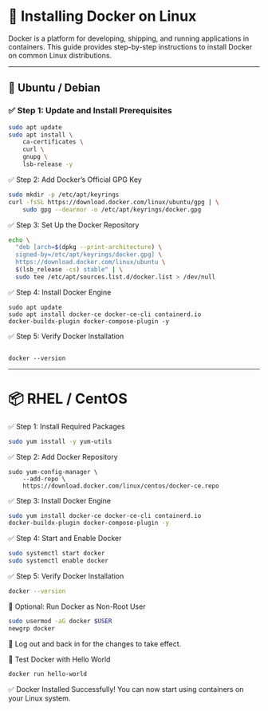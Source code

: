 # 🐳 Installing Docker on Linux

Docker is a platform for developing, shipping, and running applications in containers. This guide provides step-by-step instructions to install Docker on common Linux distributions.

---

## 🐧 Ubuntu / Debian

### ✅ Step 1: Update and Install Prerequisites

```bash
sudo apt update
sudo apt install \
    ca-certificates \
    curl \
    gnupg \
    lsb-release -y
```

✅ Step 2: Add Docker’s Official GPG Key

```bash
sudo mkdir -p /etc/apt/keyrings
curl -fsSL https://download.docker.com/linux/ubuntu/gpg | \
    sudo gpg --dearmor -o /etc/apt/keyrings/docker.gpg

```

✅ Step 3: Set Up the Docker Repository

```bash
echo \
  "deb [arch=$(dpkg --print-architecture) \
  signed-by=/etc/apt/keyrings/docker.gpg] \
  https://download.docker.com/linux/ubuntu \
  $(lsb_release -cs) stable" | \
  sudo tee /etc/apt/sources.list.d/docker.list > /dev/null

```

✅ Step 4: Install Docker Engine

```
sudo apt update
sudo apt install docker-ce docker-ce-cli containerd.io 
docker-buildx-plugin docker-compose-plugin -y

```

✅ Step 5: Verify Docker Installation

```

docker --version

```

---
# 📦 RHEL / CentOS


✅ Step 1: Install Required Packages
```bash
sudo yum install -y yum-utils

```
✅ Step 2: Add Docker Repository
```
sudo yum-config-manager \
    --add-repo \
    https://download.docker.com/linux/centos/docker-ce.repo
```
✅ Step 3: Install Docker Engine
```bash
sudo yum install docker-ce docker-ce-cli containerd.io 
docker-buildx-plugin docker-compose-plugin -y
```
✅ Step 4: Start and Enable Docker
```bash
sudo systemctl start docker
sudo systemctl enable docker
```
✅ Step 5: Verify Docker Installation
```bash
docker --version
```
👤 Optional: Run Docker as Non-Root User
```bash
sudo usermod -aG docker $USER
newgrp docker
```
 📌 Log out and back in for the changes to take effect.

🔧 Test Docker with Hello World
```bash
docker run hello-world
```

✅ Docker Installed Successfully!
You can now start using containers on your Linux system.
